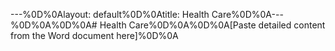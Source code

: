 ---%0D%0Alayout: default%0D%0Atitle: Health Care%0D%0A---%0D%0A%0D%0A# Health Care%0D%0A%0D%0A[Paste detailed content from the Word document here]%0D%0A 
